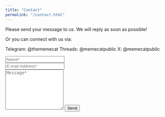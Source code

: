 ```yaml
---
title: "Contact"
permalink: "/contact.html"
---
```


<form action="https://formspree.io/f/xaygpakq" method="POST">    
<p class="mb-4">Please send your message to us. We will reply as soon as possible!</p>
  <p class="mb-4">Or you can connect with us via:</p>
    
Telegram: @thememecat
Threads: @memecatpublic
X: @memecatpublic
    
<div class="form-group row">
<div class="col-md-6">
<input class="form-control" type="text" name="name" placeholder="Name*" required>
</div>
<div class="col-md-6">
<input class="form-control" type="email" name="_replyto" placeholder="E-mail Address*" required>
</div>
</div>
<textarea rows="8" class="form-control mb-3" name="message" placeholder="Message*" required></textarea>    
<input class="btn btn-success" type="submit" value="Send">
</form>
